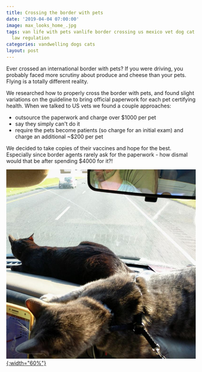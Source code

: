 ```yaml
---
title: Crossing the border with pets
date: '2019-04-04 07:00:00'
image: max_looks_home_.jpg
tags: van life with pets vanlife border crossing us mexico vet dog cat animal papers
  law regulation
categories: vandwelling dogs cats
layout: post
---
```


Ever crossed an international border with pets? If you were driving, you probably faced more scrutiny about produce and cheese than your pets. Flying is a totally different reality.

We researched how to properly cross the border with pets, and found slight variations on the guideline to bring official paperwork for each pet certifying health. When we talked to  US vets we found a couple approaches:

* outsource the paperwork and charge over $1000 per pet
* say they simply can't do it
* require the pets become patients (so charge for an initial exam) and charge an additional ~$200 per pet

We decided to take copies of their vaccines and hope for the best. Especially since border agents rarely ask for the paperwork - how dismal would that be after spending $4000 for it?!

[![](/images/cats_dash_.jpg){:width="60%"}](/images/cats_dash.jpg)